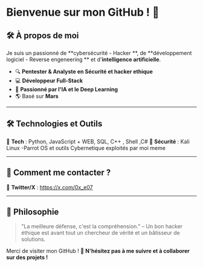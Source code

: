 # **Bienvenue sur mon GitHub !** 👋

## 🛠️ **À propos de moi**

Je suis un passionné de **cybersécurité - Hacker **, de **développement logiciel - Reverse engeneering ** et d'**intelligence artificielle**.

- 🔍 **Pentester & Analyste en Sécurité et hacker ethique**
- 💻 **Développeur Full-Stack** 
- 🤖 **Passionné par l'IA et le Deep Learning**
- 🌎 Basé sur **Mars**

---

## 🛠 **Technologies et Outils**

🔹 **Tech** : Python, JavaScript + WEB, SQL, C++ , Shell ,C# 
🔹 **Sécurité** : Kali Linux -Parrot OS et  outils Cybernetique exploités  par moi meme  

---

## 📌 **Comment me contacter ?**


📢 **Twitter/X** : https://x.com/0x_e07

---

## 📜 **Philosophie**

> "La meilleure défense, c'est la compréhension." – Un bon hacker éthique est avant tout un chercheur de vérité et un bâtisseur de solutions.

Merci de visiter mon GitHub ! 🚀 **N'hésitez pas à me suivre et à collaborer sur des projets !**


